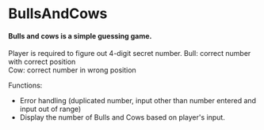 # BullsAndCows
#### Bulls and cows is a simple guessing game.  
Player is required to figure out 4-digit secret number.
Bull: correct number with correct position  
Cow: correct number in wrong position

Functions:
* Error handling (duplicated number, input other than number entered and input out of range) 
* Display the number of Bulls and Cows based on player's input. 
